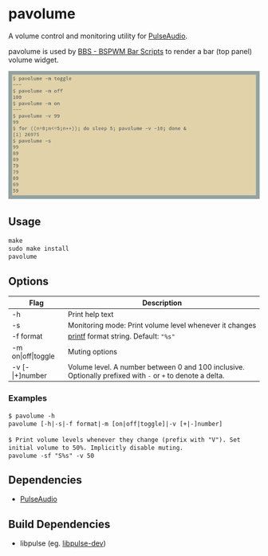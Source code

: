 # pavolume

A volume control and monitoring utility for [PulseAudio](https://www.freedesktop.org/wiki/Software/PulseAudio/).

pavolume is used by [BBS - BSPWM Bar Scripts](https://github.com/andornaut/bbs)
to render a bar (top panel) volume widget.

![Screenshot](https://raw.githubusercontent.com/andornaut/pavolume/master/screenshot.png)

## Usage

```
make
sudo make install
pavolume
```

## Options

Flag|Description
---|---
-h|Print help text
-s|Monitoring mode: Print volume level whenever it changes
-f format|[printf](https://en.wikipedia.org/wiki/Printf_format_string) format string. Default: `"%s"`
-m on\|off\|toggle|Muting options
-v [-\|+]number|Volume level. A number between 0 and 100 inclusive. Optionally prefixed with `-` or `+` to denote a delta.

### Examples

```
$ pavolume -h
pavolume [-h|-s|-f format|-m [on|off|toggle]|-v [+|-]number]

$ Print volume levels whenever they change (prefix with "V"). Set initial volume to 50%. Implicitly disable muting.
pavolume -sf "S%s" -v 50
```

## Dependencies

* [PulseAudio](https://www.freedesktop.org/wiki/Software/PulseAudio/)

## Build Dependencies

* libpulse (eg. [libpulse-dev](https://packages.ubuntu.com/search?keywords=libpulse-dev))
